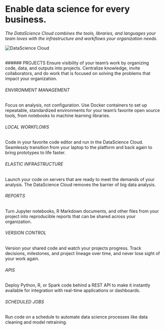 # Enable data science for every business.

*The DataScience Cloud combines the tools, libraries, and languages your team loves with the infrastructure and workflows your organization needs.*

![DataScience Cloud](https://www.datascience.com/hs-fs/hubfs/Product_Overview_Illustration.png?t=1491331510669&width=2937&name=Product_Overview_Illustration.png)

<br>
###### PROJECTS
Ensure visibility of your team’s work by organizing code, data, and outputs into projects. Centralize knowledge, invite collaborators, and do work that is focused on solving the problems that impact your organization.


###### ENVIRONMENT MANAGEMENT
Focus on analysis, not configuration. Use Docker containers to set up repeatable, standardized environments for your team’s favorite open source tools, from notebooks to machine learning libraries.

###### LOCAL WORKFLOWS
Code in your favorite code editor and run in the DataScience Cloud. Seamlessly transition from your laptop to the platform and back again to bring prototypes to life faster.

###### ELASTIC INFRASTRUCTURE
Launch your code on servers that are ready to meet the demands of your analysis. The DataScience Cloud removes the barrier of big data analysis.

###### REPORTS
Turn Jupyter notebooks, R Markdown documents, and other files from your project into reproducible reports that can be shared across your organization.

###### VERSION CONTROL
Version your shared code and watch your projects progress. Track decisions, milestones, and project lineage over time, and never lose sight of your work again.

###### APIS
Deploy Python, R, or Spark code behind a REST API to make it instantly available for integration with real-time applications or dashboards.

###### SCHEDULED JOBS
Run code on a schedule to automate data science processes like data cleaning and model retraining.
